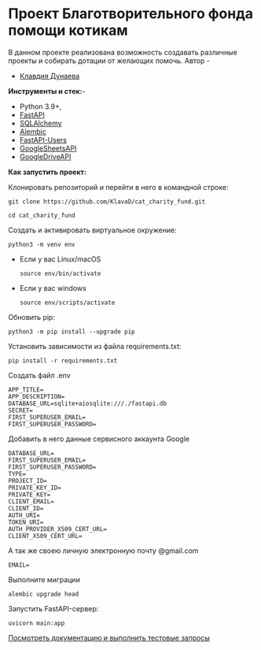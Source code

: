 # Проект Благотворительного фонда помощи котикам
В данном проекте реализована возможность создавать различные проекты и собирать дотации от желающих помочь. 
Автор - 
*   [Клавдия Дунаева](https://www.t.me/klodunaeva)


**Инструменты и стек:**- 
* Python 3.9+, 
* [FastAPI](https://fastapi.tiangolo.com/)
* [SQLAlchemy](https://docs.sqlalchemy.org/en/20/)
* [Alembic](https://alembic.sqlalchemy.org/en/latest/)
* [FastAPI-Users](https://fastapi-users.github.io/fastapi-users/10.0/)
* [GoogleSheetsAPI](https://developers.google.cn/identity/protocols/oauth2/scopes#sheets)
* [GoogleDriveAPI](https://developers.google.com/drive/api/reference/rest/v3#Files)



**Как запустить проект:**

Клонировать репозиторий и перейти в него в командной строке:

```
git clone https://github.com/KlavaD/cat_charity_fund.git
```

```
cd cat_charity_fund
```

Создать и активировать виртуальное окружение:

```
python3 -m venv env
```

* Если у вас Linux/macOS

    ```
    source env/bin/activate
    ```

* Если у вас windows

    ```
    source env/scripts/activate
    ```

Обновить pip:

```
python3 -m pip install --upgrade pip
```

Установить зависимости из файла requirements.txt:

```
pip install -r requirements.txt
```

Создать файл .env

```
APP_TITLE=
APP_DESCRIPTION=
DATABASE_URL=sqlite+aiosqlite:///./fastapi.db
SECRET=
FIRST_SUPERUSER_EMAIL=
FIRST_SUPERUSER_PASSWORD=
```
Добавить в него данные сервисного аккаунта Google
```
DATABASE_URL=
FIRST_SUPERUSER_EMAIL=
FIRST_SUPERUSER_PASSWORD=
TYPE=
PROJECT_ID=
PRIVATE_KEY_ID=
PRIVATE_KEY=
CLIENT_EMAIL=
CLIENT_ID=
AUTH_URI=
TOKEN_URI=
AUTH_PROVIDER_X509_CERT_URL=
CLIENT_X509_CERT_URL=
```
А так же своею личную электронную почту @gmail.com
```
EMAIL= 
```
Выполните миграции

```
alembic upgrade head
```
Запустить FastAPI-сервер:
```
uvicorn main:app
```
[Посмотреть документацию и выполнить тестовые запросы](http://127.0.0.1:8000/docs)
